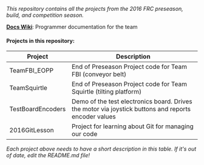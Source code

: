 _This repository contains all the projects from the 2016 FRC preseason, build, and competition season._

**[Docs Wiki](https://github.com/GirlsOfSteelRobotics/Docs/wiki)**: Programmer documentation for the team

#### Projects in this repository:

| Project             | Description
|---------------------|------------------------
| TeamFBI_EOPP        | End of Preseason Project code for Team FBI (conveyor belt)
| TeamSquirtle        | End of Preseason Project code for Team Squirtle (tilting platform)
| TestBoardEncoders   | Demo of the test electronics board. Drives the motor via joystick buttons and reports encoder values
| 2016GitLesson       | Project for learning about Git for managing our code

_Each project above needs to have a short description in this table. If it's out of date, edit the README.md file!_
